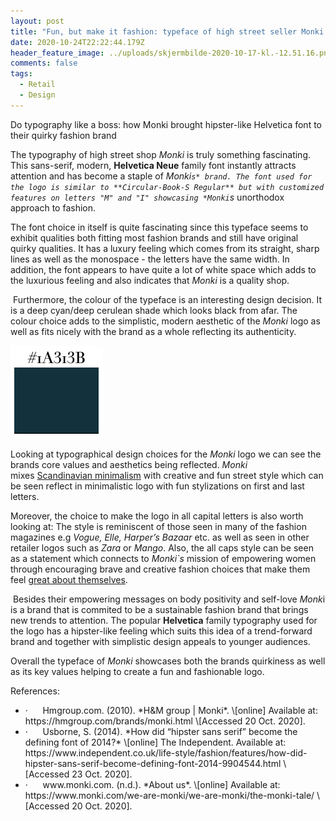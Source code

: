 ```yaml
---
layout: post
title: "Fun, but make it fashion: typeface of high street seller Monki "
date: 2020-10-24T22:22:44.179Z
header_feature_image: ../uploads/skjermbilde-2020-10-17-kl.-12.51.16.png
comments: false
tags:
  - Retail
  - Design
---
```

Do typography like a boss: how Monki brought hipster-like Helvetica font to their quirky fashion brand

The typography of high street shop *Monki* is truly something fascinating. This sans-serif, modern, **Helvetica Neue** family font instantly attracts attention and has become a staple of *Monki`s* brand. The font used for the logo is similar to **Circular-Book-S Regular** but with customized features on letters "M" and "I" showcasing *Monki`s* unorthodox approach to fashion.

The font choice in itself is quite fascinating since this typeface seems to exhibit qualities both fitting most fashion brands and still have original quirky qualities. It has a luxury feeling which comes from its straight, sharp lines as well as the monospace - the letters have the same width. In addition, the font appears to have quite a lot of white space which adds to the luxurious feeling and also indicates that *Monki* is a quality shop.  

 Furthermore, the colour of the typeface is an interesting design decision. It is a deep cyan/deep cerulean shade which looks black from afar. The colour choice adds to the simplistic, modern aesthetic of the *Monki* logo as well as fits nicely with the brand as a whole reflecting its authenticity. 

![Colour of Monki typeface](../uploads/skjermbilde-2020-10-29-kl.-23.23.01.png)

Looking at typographical design choices for the *Monki* logo we can see the brands core values and aesthetics being reflected. *Monki* mixes [Scandinavian minimalism](https://hmgroup.com/brands/monki.html) with creative and fun street style which can be seen reflect in minimalistic logo with fun stylizations on first and last letters. 

Moreover, the choice to make the logo in all capital letters is also worth looking at: The style is reminiscent of those seen in many of the fashion magazines e.g *Vogue, Elle, Harper’s Bazaar* etc. as well as seen in other retailer logos such as *Zara* or *Mango*. Also, the all caps style can be seen as a statement which connects to *Monki`s* mission of empowering women through encouraging brave and creative fashion choices that make them feel [great about themselves](https://www.monki.com/we-are-monki/we-are-monki/the-monki-tale/). 

 Besides their empowering messages on body positivity and self-love *Monk*i is a brand that is commited to be a sustainable fashion brand that brings new trends to attention. The popular **Helvetica** family typography used for the logo has a hipster-like feeling which suits this idea of a trend-forward brand and together with simplistic design appeals to younger audiences.

Overall the typeface of *Monki* showcases both the brands quirkiness as well as its key values helping to create a fun and fashionable logo. 





References: 

* <!--\[if !supportLists]-->·      <!--\[endif]-->Hmgroup.com. (2010). *H&M group | Monki*. \[online] Available at: https://hmgroup.com/brands/monki.html \[Accessed 20 Oct. 2020].
* <!--\[if !supportLists]-->·      <!--\[endif]-->Usborne, S. (2014). *How did “hipster sans serif” become the defining font of 2014?* \[online] The Independent. Available at: https://www.independent.co.uk/life-style/fashion/features/how-did-hipster-sans-serif-become-defining-font-2014-9904544.html \[Accessed 23 Oct. 2020].
* <!--\[if !supportLists]-->·      <!--\[endif]-->www.monki.com. (n.d.). *About us*. \[online] Available at: https://www.monki.com/we-are-monki/we-are-monki/the-monki-tale/ \[Accessed 20 Oct. 2020].